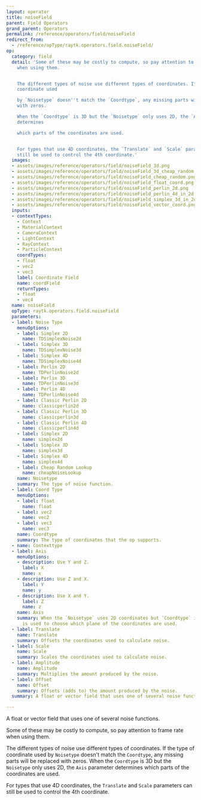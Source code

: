 ```yaml
---
layout: operator
title: noiseField
parent: Field Operators
grand_parent: Operators
permalink: /reference/operators/field/noiseField
redirect_from:
  - /reference/opType/raytk.operators.field.noiseField/
op:
  category: field
  detail: 'Some of these may be costly to compute, so pay attention to frame rate
    when using them.


    The different types of noise use different types of coordinates. If the type of
    coordinate used

    by `Noisetype` doesn''t match the `Coordtype`, any missing parts will be replaced
    with zeros.

    When the `Coordtype` is 3D but the `Noisetype` only uses 2D, the `Axis` parameter
    determines

    which parts of the coordinates are used.


    For types that use 4D coordinates, the `Translate` and `Scale` parameters can
    still be used to control the 4th coordinate.'
  images:
  - assets/images/reference/operators/field/noiseField_3d.png
  - assets/images/reference/operators/field/noiseField_3d_cheap_random.png
  - assets/images/reference/operators/field/noiseField_cheap_random.png
  - assets/images/reference/operators/field/noiseField_float_coord.png
  - assets/images/reference/operators/field/noiseField_perlin_2d.png
  - assets/images/reference/operators/field/noiseField_perlin_4d_in_2d.png
  - assets/images/reference/operators/field/noiseField_simplex_3d_in_2d.png
  - assets/images/reference/operators/field/noiseField_vector_coord.png
  inputs:
  - contextTypes:
    - Context
    - MaterialContext
    - CameraContext
    - LightContext
    - RayContext
    - ParticleContext
    coordTypes:
    - float
    - vec2
    - vec3
    label: Coordinate Field
    name: coordField
    returnTypes:
    - float
    - vec4
  name: noiseField
  opType: raytk.operators.field.noiseField
  parameters:
  - label: Noise Type
    menuOptions:
    - label: Simplex 2D
      name: TDSimplexNoise2d
    - label: Simplex 3D
      name: TDSimplexNoise3d
    - label: Simplex 4D
      name: TDSimplexNoise4d
    - label: Perlin 2D
      name: TDPerlinNoise2d
    - label: Perlin 3D
      name: TDPerlinNoise3d
    - label: Perlin 4D
      name: TDPerlinNoise4d
    - label: Classic Perlin 2D
      name: classicperlin2d
    - label: Classic Perlin 3D
      name: classicperlin3d
    - label: Classic Perlin 4D
      name: classicperlin4d
    - label: Simplex 2D
      name: simplex2d
    - label: Simplex 3D
      name: simplex3d
    - label: Simplex 4D
      name: simplex4d
    - label: Cheap Random Lookup
      name: cheapNoiseLookup
    name: Noisetype
    summary: The type of noise function.
  - label: Coord Type
    menuOptions:
    - label: float
      name: float
    - label: vec2
      name: vec2
    - label: vec3
      name: vec3
    name: Coordtype
    summary: The type of coordinates that the op supports.
  - name: Contexttype
  - label: Axis
    menuOptions:
    - description: Use Y and Z.
      label: X
      name: x
    - description: Use Z and X.
      label: Y
      name: y
    - description: Use X and Y.
      label: Z
      name: z
    name: Axis
    summary: When the `Noisetype` uses 2D coordinates but `Coordtype` is 3D, this
      is used to choose which plane of the coordinates are used.
  - label: Translate
    name: Translate
    summary: Offsets the coordinates used to calculate noise.
  - label: Scale
    name: Scale
    summary: Scales the coordinates used to calculate noise.
  - label: Amplitude
    name: Amplitude
    summary: Multiplies the amount produced by the noise.
  - label: Offset
    name: Offset
    summary: Offsets (adds to) the amount produced by the noise.
  summary: A float or vector field that uses one of several noise functions.

---
```



A float or vector field that uses one of several noise functions.

Some of these may be costly to compute, so pay attention to frame rate when using them.

The different types of noise use different types of coordinates. If the type of coordinate used
by `Noisetype` doesn't match the `Coordtype`, any missing parts will be replaced with zeros.
When the `Coordtype` is 3D but the `Noisetype` only uses 2D, the `Axis` parameter determines
which parts of the coordinates are used.

For types that use 4D coordinates, the `Translate` and `Scale` parameters can still be used to control the 4th coordinate.